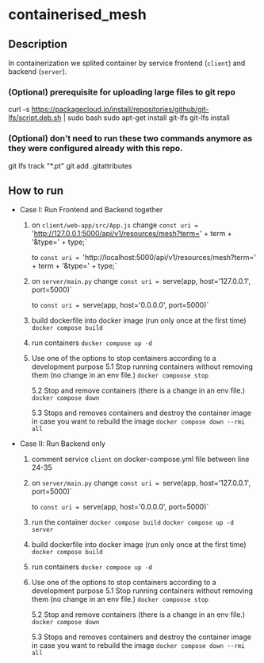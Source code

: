 # containerised_mesh

## Description
In containerization we splited container by service frontend (`client`) and backend (`server`).

### (Optional) prerequisite for uploading large files to git repo
curl -s https://packagecloud.io/install/repositories/github/git-lfs/script.deb.sh | sudo bash
sudo apt-get install git-lfs
git-lfs install

### (Optional) don't need to run these two commands anymore as they were configured already with this repo.
git lfs track "*.pt"
git add .gitattributes


## How to run
- Case I: Run Frontend and Backend together
    1. on  `client/web-app/src/App.js`
        change 
        `const uri = `'http://127.0.0.1:5000/api/v1/resources/mesh?term=' + term + '&type=' + type;` 
        
        to
        `const uri = `'http://localhost:5000/api/v1/resources/mesh?term=' + term + '&type=' + type;`

    2. on `server/main.py`
        change 
        `const uri = `serve(app, host='127.0.0.1', port=5000)` 
        
        to
        `const uri = `serve(app, host='0.0.0.0', port=5000)`
        
    3. build dockerfile into docker image (run only once at the first time)
        `docker compose build`

    4. run containers
        `docker compose up -d`
    
    5. Use one of the options to stop containers according to a development purpose 
        5.1 Stop running containers without removing them (no change in an env file.)
            `docker compoose stop`
    
        5.2 Stop and remove containers (there is a change in an env file.)
            `docker compose down`

        5.3 Stops and removes containers and destroy the container image in case you want to rebuild the image
            `docker compose down --rmi all`
   
- Case II: Run Backend only
    1. comment service `client` on docker-compose.yml file between line 24-35

    2. on `server/main.py`
        change 
        `const uri = `serve(app, host='127.0.0.1', port=5000)` 
        
        to
        `const uri = `serve(app, host='0.0.0.0', port=5000)`
    
    3. run the container
        `docker compose build`
        `docker compose up -d server`
    
    3. build dockerfile into docker image (run only once at the first time)
        `docker compose build`

    4. run containers
        `docker compose up -d`
    
    5. Use one of the options to stop containers according to a development purpose 
        5.1 Stop running containers without removing them (no change in an env file.)
            `docker compoose stop`
    
        5.2 Stop and remove containers (there is a change in an env file.)
            `docker compose down`

        5.3 Stops and removes containers and destroy the container image in case you want to rebuild the image
            `docker compose down --rmi all`